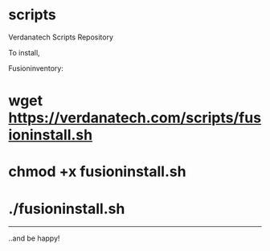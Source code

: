 # scripts
Verdanatech Scripts Repository

To install,

Fusioninventory:

# wget https://verdanatech.com/scripts/fusioninstall.sh
# chmod +x fusioninstall.sh
# ./fusioninstall.sh

- - -
..and be happy!
